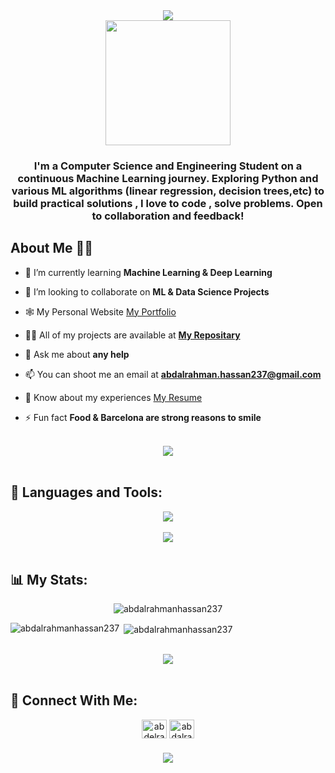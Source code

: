 <div align="center">
    <img src="https://readme-typing-svg.herokuapp.com/?font=Righteous&size=35&center=true&vCenter=true&width=500&height=70&duration=4000&lines=Hi+There!+👋;+I'm+Abdalrahman+Hassan!+😎;" />
</div>
<div align="center">
    <img src="https://i.giphy.com/media/v1.Y2lkPTc5MGI3NjExN3llbndueWtlZDRtM3NmNXYyeXdncTg5dXFva3FuMXpqYTRoOWN3dCZlcD12MV9pbnRlcm5hbF9naWZfYnlfaWQmY3Q9Zw/YbXLZ6dymH758xSEbM/giphy.gif" width="200" height="200" />
</div>



<h3 align="center">I'm a Computer Science and Engineering Student on a continuous Machine Learning journey. Exploring Python and various ML algorithms (linear regression, decision trees,etc) to build practical solutions , I love to code , solve problems. Open to collaboration and feedback!</h3>


## About Me 🙋‍♂️

- 🌱 I’m currently learning **Machine Learning & Deep Learning**

- 👯 I’m looking to collaborate on **ML & Data Science Projects**

- 🕸️ My Personal Website [My Portfolio](https://abdalrahmanhassan.carrd.co/) 

- 👨‍💻 All of my projects are available at **[My Repositary](https://github.com/Abdalrahmanhassan237?tab=repositories)**

- 💬 Ask me about **any help** 

- 📫 You can shoot me an email at **abdalrahman.hassan237@gmail.com**

- 📄 Know about my experiences [My Resume](https://drive.google.com/file/d/1uOaEhD6kdu4d24zQgBoBrhjZshA3gyxV/view?usp=sharing](https://drive.google.com/file/d/1UGaWvjTRyUas7hOfqr2KzHDFwFiuO0bb/view?usp=sharing)) 

- ⚡ Fun fact **Food & Barcelona are strong reasons to smile**

<br>
<div align="center">
    <img src="https://user-images.githubusercontent.com/73097560/115834477-dbab4500-a447-11eb-908a-139a6edaec5c.gif" />
</div>
<br>




## 🚀 Languages and Tools:
<div align="center">
    <img src="https://skillicons.dev/icons?i=git,github,python,vscode,anaconda,pycharm,bash,linux,tensorflow,opencv,cs,cpp" />
    
</div>
<br>
<div align="center">
    <img src="https://user-images.githubusercontent.com/73097560/115834477-dbab4500-a447-11eb-908a-139a6edaec5c.gif" />
</div>
<br>

## 📊 My Stats:

<p align = "center"><img align="center" src="https://github-readme-streak-stats.herokuapp.com/?user=abdalrahmanhassan237&" alt="abdalrahmanhassan237" /></p>
<p><img align="left" src="https://github-readme-stats.vercel.app/api/top-langs?username=abdalrahmanhassan237&show_icons=true&locale=en&layout=compact" alt="abdalrahmanhassan237" /></p>

<p>&nbsp;<img align="center" src="https://github-readme-stats.vercel.app/api?username=abdalrahmanhassan237&show_icons=true&locale=en" alt="abdalrahmanhassan237" /></p>



<br>
<div align="center">
    <img src="https://user-images.githubusercontent.com/73097560/115834477-dbab4500-a447-11eb-908a-139a6edaec5c.gif" />
</div>
<br>

## 🤝 Connect With Me:
<p align="center">
<a href="https://linkedin.com/in/abdelrahman-hassan237" target="blank"><img align="center" src="https://raw.githubusercontent.com/rahuldkjain/github-profile-readme-generator/master/src/images/icons/Social/linked-in-alt.svg" alt="abdelrahman-hassan237" height="30" width="40" /></a>
<a href="https://kaggle.com/abdalrahmanhassan" target="blank"><img align="center" src="https://raw.githubusercontent.com/rahuldkjain/github-profile-readme-generator/master/src/images/icons/Social/kaggle.svg" alt="abdalrahmanhassan" height="30" width="40" /></a>
</p>




<h3 align="center">
    <img src="https://readme-typing-svg.herokuapp.com/?font=Righteous&size=25&center=true&vCenter=true&width=500&height=70&duration=4000&lines=Thanks+for+visiting!+❤️;+Shoot+me+a+message+on+Linkedin!;I'm+Long+Life+Learner">
</h3>

